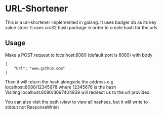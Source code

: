 # URL-Shortener

This is a url-shortener implemented in golang. It uses badger db as its key value store. It uses crc32 hash package in order to create hash for the urls.  

## Usage

Make a POST request to localhost:8080 (default port is 8080) with body
``` 
{
    "Url": "www.github.com"
}
```

Then it will return the hash alongside the address e.g. localhost:8080/12345678 where 12345678 is the hash  
Visiting localhost:8080/3697404839 will redirect us to the url provided.  


You can also visit the path /view to view all hashses, but it will write to stdout not ResponseWriter  
